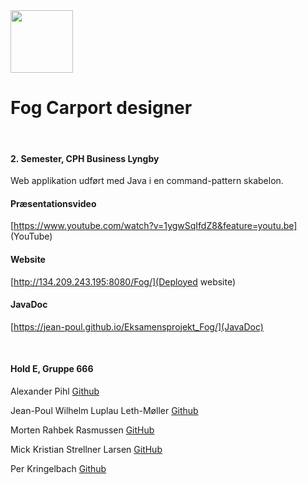 <img src="https://github.com/Jean-Poul/Eksamensprojekt_Fog/blob/master/src/main/webapp/images/logo.png" height="100px" width="100px">

<br>

# Fog Carport designer

<br>

#### 2. Semester, CPH Business Lyngby</h2>
Web applikation udført med Java i en command-pattern skabelon.

#### Præsentationsvideo
[https://www.youtube.com/watch?v=1ygwSqIfdZ8&feature=youtu.be] (YouTube)


#### Website
[http://134.209.243.195:8080/Fog/](Deployed website)


#### JavaDoc
[https://jean-poul.github.io/Eksamensprojekt_Fog/](JavaDoc)

<br>

#### Hold E, Gruppe 666

Alexander Pihl [Github](https://github.com/AlexanderPihl)

Jean-Poul Wilhelm Luplau Leth-Møller [Github](https://github.com/Jean-Poul)

Morten Rahbek Rasmussen [GitHub](https://github.com/Amazingh0rse)

Mick Kristian Strellner Larsen [GitHub](https://github.com/MivleDK)

Per Kringelbach [Github](https://github.com/cph-pk)
